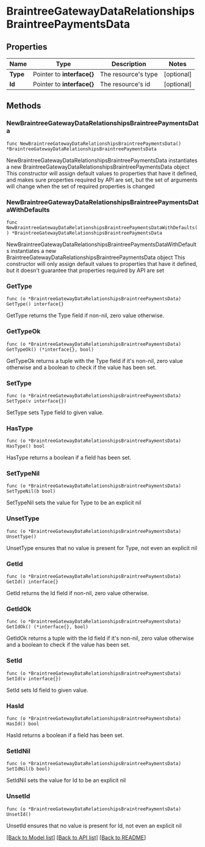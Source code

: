 # BraintreeGatewayDataRelationshipsBraintreePaymentsData

## Properties

Name | Type | Description | Notes
------------ | ------------- | ------------- | -------------
**Type** | Pointer to **interface{}** | The resource&#39;s type | [optional] 
**Id** | Pointer to **interface{}** | The resource&#39;s id | [optional] 

## Methods

### NewBraintreeGatewayDataRelationshipsBraintreePaymentsData

`func NewBraintreeGatewayDataRelationshipsBraintreePaymentsData() *BraintreeGatewayDataRelationshipsBraintreePaymentsData`

NewBraintreeGatewayDataRelationshipsBraintreePaymentsData instantiates a new BraintreeGatewayDataRelationshipsBraintreePaymentsData object
This constructor will assign default values to properties that have it defined,
and makes sure properties required by API are set, but the set of arguments
will change when the set of required properties is changed

### NewBraintreeGatewayDataRelationshipsBraintreePaymentsDataWithDefaults

`func NewBraintreeGatewayDataRelationshipsBraintreePaymentsDataWithDefaults() *BraintreeGatewayDataRelationshipsBraintreePaymentsData`

NewBraintreeGatewayDataRelationshipsBraintreePaymentsDataWithDefaults instantiates a new BraintreeGatewayDataRelationshipsBraintreePaymentsData object
This constructor will only assign default values to properties that have it defined,
but it doesn't guarantee that properties required by API are set

### GetType

`func (o *BraintreeGatewayDataRelationshipsBraintreePaymentsData) GetType() interface{}`

GetType returns the Type field if non-nil, zero value otherwise.

### GetTypeOk

`func (o *BraintreeGatewayDataRelationshipsBraintreePaymentsData) GetTypeOk() (*interface{}, bool)`

GetTypeOk returns a tuple with the Type field if it's non-nil, zero value otherwise
and a boolean to check if the value has been set.

### SetType

`func (o *BraintreeGatewayDataRelationshipsBraintreePaymentsData) SetType(v interface{})`

SetType sets Type field to given value.

### HasType

`func (o *BraintreeGatewayDataRelationshipsBraintreePaymentsData) HasType() bool`

HasType returns a boolean if a field has been set.

### SetTypeNil

`func (o *BraintreeGatewayDataRelationshipsBraintreePaymentsData) SetTypeNil(b bool)`

 SetTypeNil sets the value for Type to be an explicit nil

### UnsetType
`func (o *BraintreeGatewayDataRelationshipsBraintreePaymentsData) UnsetType()`

UnsetType ensures that no value is present for Type, not even an explicit nil
### GetId

`func (o *BraintreeGatewayDataRelationshipsBraintreePaymentsData) GetId() interface{}`

GetId returns the Id field if non-nil, zero value otherwise.

### GetIdOk

`func (o *BraintreeGatewayDataRelationshipsBraintreePaymentsData) GetIdOk() (*interface{}, bool)`

GetIdOk returns a tuple with the Id field if it's non-nil, zero value otherwise
and a boolean to check if the value has been set.

### SetId

`func (o *BraintreeGatewayDataRelationshipsBraintreePaymentsData) SetId(v interface{})`

SetId sets Id field to given value.

### HasId

`func (o *BraintreeGatewayDataRelationshipsBraintreePaymentsData) HasId() bool`

HasId returns a boolean if a field has been set.

### SetIdNil

`func (o *BraintreeGatewayDataRelationshipsBraintreePaymentsData) SetIdNil(b bool)`

 SetIdNil sets the value for Id to be an explicit nil

### UnsetId
`func (o *BraintreeGatewayDataRelationshipsBraintreePaymentsData) UnsetId()`

UnsetId ensures that no value is present for Id, not even an explicit nil

[[Back to Model list]](../README.md#documentation-for-models) [[Back to API list]](../README.md#documentation-for-api-endpoints) [[Back to README]](../README.md)


